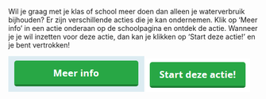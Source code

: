 Wil je graag met je klas of school meer doen dan alleen je waterverbruik bijhouden?  Er zijn verschillende acties die je kan ondernemen. Klik op ‘Meer info’ in een actie onderaan op de schoolpagina en ontdek de actie. Wanneer je je wil inzetten voor deze actie, dan kan je klikken op ‘Start deze actie!’ en je bent vertrokken!  

![](https://github.com/GoodPlanetBelgium/text_GSDT/raw/main/images/meer%20info.png) 
![](https://github.com/GoodPlanetBelgium/text_GSDT/raw/main/images/start%20deze%20actie.png) 
